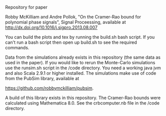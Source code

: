 Repository for paper

Robby McKilliam and Andre Pollok, "On the Cramer-Rao bound for polynomial phase signals", Signal Proceessing, available at http://dx.doi.org/10.1016/j.sigpro.2013.08.007

You can build the plots and tex by running the build.sh bash script.  If you can't run a bash script then open up build.sh to see the required commands.

Data from the simulations already exists in this repository (the same data as used in the paper).  If you would like to rerun the Monte-Carlo simulations use the runsim.sh script in the /code directory. You need a working java jvm and also Scala 2.9.1 or higher installed. The simulations make use of code from the PubSim library, available at

https://github.com/robbymckilliam/pubsim.

A build of this library exists in this repository.  The Cramer-Rao bounds were calculated using Mathematica 8.0. See the crbcomputer.nb file in the /code directory.

